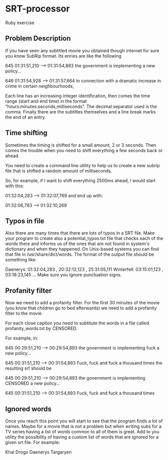 SRT-processor
=============

Ruby exercise

Problem Description
-------------------
If you have seen any subtitled movie you obtained though internet for sure you know SubRip format. Its enries are like the following

645
01:31:51,210 --> 01:31:54,893
the government is implementing a new policy...

646
01:31:54,928 --> 01:31:57,664
In connection with a dramatic increase
in crime in certain neighbourhoods,

Each line has an increasing integer identification, then comes the time range (start and end time) in the format “hours:minutes:seconds,milliseconds”. The decimal separator used is the comma. Finally there are the subtitles themselves and a line break marks the end of an entry.

Time shifting
-------------
Sometimes the timing is shifted for a small amount, 2 or 3 seconds. Then comes the trouble when you need to shift everything a few seconds back or ahead.

You need to create a command line utility to help us to create a new subrip file that is shifted a random amount of milliseconds.

So, for example, if I want to shift everything 2500ms ahead, I would start with this:

01:32:04,283 --> 01:32:07,769
and end up with:

01:32:06,783 --> 01:32:10,269

Typos in file
-------------
Also there are many times that there are lots of typos in a SRT file. Make your program to create also a potential_typos.txt file that checks each of the words there and informs us of the ones that are not found in system's dictionary and when they happened. On Unix-based systems you can find that file in /usr/share/dict/words. The format of the output file should be something like:

Daenerys: 01:32:04,283 , 20:32:12,123 , 25:31:05,111
Winterfell: 03:15:01,123 , 03:18:23,145
...
Make sure you ignore punctuation signs.

Profanity filter
----------------
Now we need to add a profanity filter. For the first 30 minutes of the movie (you know that children go to bed afterwards) we need to add a profanity filter to the movie.

For each close caption you need to subtitute the words in a file called profanity_words.txt by CENSORED.

For example, in:

645
00:29:51,210 --> 00:29:54,893
the government is implementing fuck a new policy...

645
00:31:51,210 --> 00:31:54,893
Fuck, fuck and fuck a thousand times
the resulting srt should be

645
00:29:51,210 --> 00:29:54,893
the government is implementing CENSORED a new policy...

645
00:31:51,210 --> 00:31:54,893
Fuck, fuck and fuck a thousand times

Ignored words
-------------
Once you reach this point you will start to see that the program finds a lot of names. Maybe for a movie that is not a problem but when writing subs for a TV series having a list of words common to all of them is great. Add to you utility the possibility of having a custom list of words that are ignored for a given srt file. For example:

Khal
Drogo
Daenerys
Targaryen

